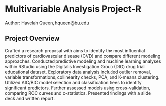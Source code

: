 # Multivariable Analysis Project-R
Author: Havelah Queen, hqueen@bu.edu
## Project Overview
Crafted a research proposal with aims to identify the most influential predictors of cardiovascular disease (CVD) and compare different modeling approaches. Conducted predictive modeling and machine learning analyses within RStudio using the Digitalis Investigation Group (DIG) drug trial educational dataset. Exploratory data analysis included outlier removal, variable transformations, collinearity checks, PCA, and K-means clustering. Utilized AIC/BIC model selection and classification trees to identify significant predictors. Further assessed models using cross-validation, comparing ROC curves and c-statistics. Presented findings with a slide deck and written report.


